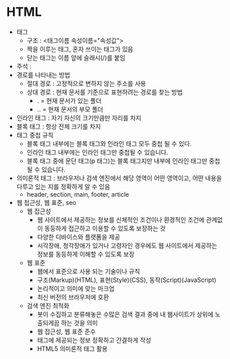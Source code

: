 # HTML
- 태그
    - 구조 : <태그이름 속성이름="속성값">
    - 짝을 이루는 태그, 혼자 쓰이는 태그가 있음
    - 닫는 태그는 이름 앞에 슬래시(/)를 붙임
- 주석 : <!-- -->
- 경로를 나타내는 방법
    - 절대 경로 : 고정적으로 변하지 않는 주소를 사용
    - 상대 경로 : 현재 문서를 기준으로 표현하려는 경로를 찾는 방법
        - . = 현재 문서가 있는 폴더
        - .. = 현재 문서의 부모 폴더
- 인라인 태그 : 자기 자신의 크기만큼만 자리를 차지
- 블록 태그 : 항상 전체 크기를 차지
- 태그 중첩 규칙 
    - 블록 태그 내부에는 블록 태그와 인라인 태그 모두 중첩 될 수 있다.
    - 인라인 태그 내부에는 인라인 태그만 중첩될 수 있습니다.
    - 블록 태그 중에 문단 태그(p 태그)는 블록 태그지만 내부에 인라인 태그만 중첩 될 수 있습니다.
- 의미론적 태그 : 브라우저나 검색 엔진에서 해당 영역이 어떤 영역이고, 어떤 내용을 다루고 있는 지를 정확하게 알 수 있음
    - header, section, main, footer, article
- 웹 접근성, 웹 표준, seo
    - 웹 접근성 
        - 웹 사이트에서 제공하는 정보를 신체적인 조건이나 환경적인 조건에 관계없이 동등하게 접근하고 이용할 수 있도록 보장하는 것
        - 다양한 디바이스와 플랫폼을 제공
        - 시각장애, 청각장애가 있거나 고령자인 경우에도 웹 사이트에서 제공하는 정보를 동등하게 이해할 수 있도록 보장
    - 웹 표준
        - 웹에서 표준으로 사용 되는 기술이나 규칙
        - 구조(Markup)(HTML), 표현(Style)(CSS), 동작(Script)(JavaScript)
        - 논리적이고 의미에 맞는 마크업
        - 최신 버전의 브라우저에 호환
    - 검색 엔진 최적화
        - 봇이 수집하고 분류해놓은 수많은 검색 결과 중에 내 웹사이트가 상위에 노출되게끔 하는 것을 의미
        - 웹 접근성, 웹 표준 준수
        - <head> 태그에 제공되는 정보 정확하고 간결하게 작성
        - HTML5 의미론적 태그 활용
